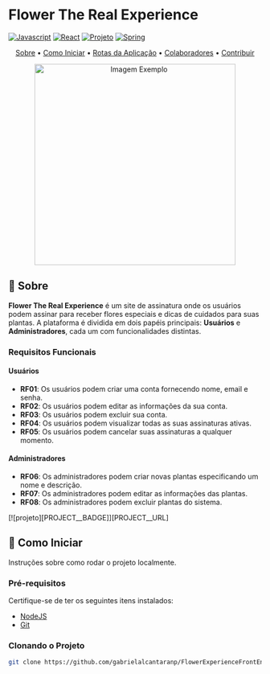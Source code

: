 # Flower The Real Experience

[![Javascript](https://img.shields.io/badge/Javascript-000?style=for-the-badge&logo=javascript)](https://www.javascript.com)
[![React](https://img.shields.io/badge/React-005CFE?style=for-the-badge&logo=react)](https://reactjs.org)
[![Projeto](https://img.shields.io/badge/📱Visite_este_projeto-000?style=for-the-badge&logo=project)](PROJECT__URL)
[![Spring](https://img.shields.io/badge/Spring-6DB33F?style=for-the-badge&logo=spring&logoColor=white)](https://spring.io)

<p align="center">
 <a href="#sobre">Sobre</a> • 
 <a href="#como-iniciar">Como Iniciar</a> • 
 <a href="#rotas">Rotas da Aplicação</a> • 
 <a href="#colaboradores">Colaboradores</a> •
 <a href="#contribuir">Contribuir</a>
</p>

<p align="center">
    <img src="../.github/example.png" alt="Imagem Exemplo" width="400px">
</p>

<h2 id="sobre">📌 Sobre</h2>

**Flower The Real Experience** é um site de assinatura onde os usuários podem assinar para receber flores especiais e dicas de cuidados para suas plantas. A plataforma é dividida em dois papéis principais: **Usuários** e **Administradores**, cada um com funcionalidades distintas.

### Requisitos Funcionais

#### Usuários
- **RF01**: Os usuários podem criar uma conta fornecendo nome, email e senha.
- **RF02**: Os usuários podem editar as informações da sua conta.
- **RF03**: Os usuários podem excluir sua conta.
- **RF04**: Os usuários podem visualizar todas as suas assinaturas ativas.
- **RF05**: Os usuários podem cancelar suas assinaturas a qualquer momento.

#### Administradores
- **RF06**: Os administradores podem criar novas plantas especificando um nome e descrição.
- **RF07**: Os administradores podem editar as informações das plantas.
- **RF08**: Os administradores podem excluir plantas do sistema.

[![projeto][PROJECT__BADGE]][PROJECT__URL]

<h2 id="como-iniciar">🚀 Como Iniciar</h2>

Instruções sobre como rodar o projeto localmente.

<h3>Pré-requisitos</h3>

Certifique-se de ter os seguintes itens instalados:
- [NodeJS](https://github.com/)
- [Git](https://github.com)

<h3>Clonando o Projeto</h3>

```bash
git clone https://github.com/gabrielalcantaranp/FlowerExperienceFrontEnd.git


